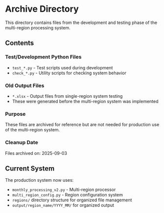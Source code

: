 # Archive Directory

This directory contains files from the development and testing phase of the multi-region processing system.

## Contents

### Test/Development Python Files
- `test_*.py` - Test scripts used during development
- `check_*.py` - Utility scripts for checking system behavior

### Old Output Files  
- `*.xlsx` - Output files from single-region system testing
- These were generated before the multi-region system was implemented

### Purpose
These files are archived for reference but are not needed for production use of the multi-region system.

### Cleanup Date
Files archived on: 2025-09-03

## Current System
The production system now uses:
- `monthly_processing_v2.py` - Multi-region processor
- `multi_region_config.py` - Region configuration system  
- `regions/` directory structure for organized file management
- `output/region_name/YYYY_MM/` for organized output